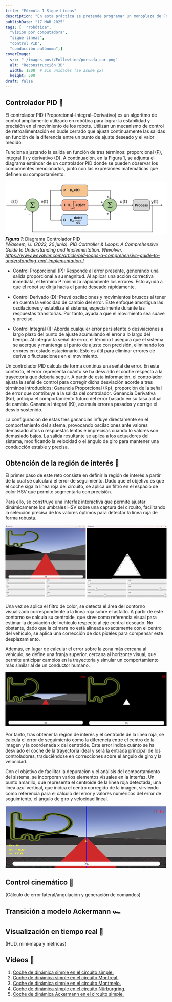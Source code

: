 ```yaml
---
title: "Fórmula 1 Sigue Líneas"
description: "En esta práctica se pretende programar un monoplaza de Fórmula 1 virtual para que siga de forma autónoma la línea central de un circuito utilizando un controlador proporcional, integral y derivativo (PID). El reto combina visión artificial y control cinemático para mantener el coche en la trayectoria óptima y completar la vuelta en el menor tiempo posible, modificando tanto su velocidad como el ángulo de giro."
publishDate: "17 MAR 2025"
tags: [  "robótica",
  "visión por computadora",
  "sigue líneas",
  "control PID",
  "conducción autónoma",]
coverImage:
  src: "./images_post/FollowLine/portada_car.png"
  alt: "Reconstrucción 3D"
  width: 1200  # Sin unidades (se asume px)
  height: 500
draft: false
---
```


## Controlador PID 🔧
El controlador PID (Proporcional–Integral–Derivativo) es un algoritmo de control ampliamente utilizado en robótica para lograr la estabilidad y precisión en el movimiento de los robots. Utilizan un mecanismo de control de retroalimentación en bucle cerrado que ajusta continuamente las salidas en función de la diferencia entre un punto de ajuste deseado y el valor medido. 

Funciona ajustando la salida en función de tres términos: proporcional (P), integral (I) y derivativo (D). A continuación, en la Figura 1, se adjunta el diagrama estándar de un controlador PID donde se pueden observar los componentes mencionados, junto con las expresiones matemáticas que definen su comportamiento.

![Diagrama PID](./images_post/FollowLine/diagrama_pid.png)
**_Figura 1_**: Diagrama Controlador PID \
_[Waseem, U. (2023, 20 junio). PID Controller & Loops: A Comprehensive Guide to Understanding and Implementation. Wevolver. https://www.wevolver.com/article/pid-loops-a-comprehensive-guide-to-understanding-and-implementation.]_

- Control Proporcional (P): Responde al error presente, generando una salida proporcional a su magnitud. Al aplicar una acción correctiva inmediata, el término P minimiza rápidamente los errores. Esto ayuda a que el robot se dirija hacia el punto deseado rápidamente. 
- Control Derivado (D): Prevé oscilaciones y movimientos bruscos al tener en cuenta la velocidad de cambio del error. Este enfoque amortigua las oscilaciones y estabiliza el sistema, especialmente durante las respuestas transitorias. Por tanto, ayuda a que el movimiento sea suave y preciso. 

- Control Integral (I): Aborda cualquier error persistente o desviaciones a largo plazo del punto de ajuste acumulando el error a lo largo del tiempo. Al integrar la señal de error, el término I asegura que el sistema se acerque y mantenga el punto de ajuste con precisión, eliminando los errores en estado estacionario. Esto es útil para eliminar errores de deriva o fluctuaciones en el movimiento. 


Un controlador PID calcula de forma continua una señal de error. En este contexto, el error representa cuánto se ha desviado el coche respecto a la trayectoria que debería seguir. A partir de esta información, el controlador ajusta la señal de control para corregir dicha desviación acorde a tres términos introducidos: Ganancia Proporcional (Kp), proporción de la señal de error que contribuye a la salida del controlador. Ganancia Derivativa (Kd), anticipa el comportamiento futuro del error basado en su tasa actual de cambio. Ganancia Integral (Ki), acumula errores pasados y corrige el desvío sostenido.

La configuración de estas tres ganancias influye directamente en el comportamiento del sistema, provocando oscilaciones ante valores demasiado altos o respuestas lentas e imprecisas cuando lo valores son demasiado bajos. La salida resultante se aplica a los actuadores del sistema, modificando la velocidad o el ángulo de giro para mantener una conducción estable y precisa. 


## Obtención de la región de interés 🎯
El primer paso de este reto consiste en definir la región de interés a partir de la cual se calculará el error de seguimiento. Dado que el objetivo es que el coche siga la línea roja del circuito, se aplica un filtro en el espacio de color HSV que permite segmentarla con precisión. 

Para ello, se construye una interfaz interactiva que permite ajustar dinámicamente los umbrales HSV sobre una captura del circuito, facilitando la selección precisa de los valores óptimos para detectar la línea roja de forma robusta. 

![Filtro HSV](./images_post/FollowLine/hsv1_hsv2_redimensionada.png)

Una vez se aplica el filtro de color, se detecta el área del contorno visualizado correspondiente a la línea roja sobre el asfalto. A partir de este contorno se calcula su centroide, que sirve como referencia visual para estimar la desviación del vehículo respecto al eje central deseado. No obstante, dado que la cámara no está alineada exactamente con el centro del vehículo, se aplica una corrección de dos píxeles para compensar este desplazamiento.

Además, en lugar de calcular el error sobre la zona más cercana al vehículo, se define una franja superior, cercana al horizonte visual, que permite anticipar cambios en la trayectoria y simular un comportamiento más similar al de un conductor humano.

![Mascara ROI](./images_post/FollowLine/mask_mix_redimensionada.png)

Por tanto, tras obtener la región de interés y el centroide de la línea roja, se calcula el error de seguimiento como la diferencia entre el centro de la imagen y la coordenada x del centroide. Este error indica cuánto se ha desviado el coche de la trayectoria ideal y será la entrada principal de los controladores, traduciéndose en correcciones sobre el ángulo de giro y la velocidad. 

Con el objetivo de facilitar la depuración y el análisis del comportamiento del sistema, se incorporan varios elementos visuales en la interfaz. Un punto amarillo, que representa el centroide de la línea roja detectada, una línea azul vertical, que inidca el centro corregido de la imagen, sirviendo como referencia para el cálculo del error y valores numéricos del error de seguimiento, el ángulo de giro y velocidad lineal. 

![Depuracion Visual](./images_post/FollowLine/pantallafinal.png)




## Control cinemático 🚗
(Cálculo de error lateral/angulación y generación de comandos)

## Transición a modelo Ackermann 🏎️

## Visualización en tiempo real 👀
(HUD, mini‐mapa y métricas)

## Vídeos 🎥
1. [Coche de dinámica simple en el circuito simple.](https://youtu.be/JZIK89bfv90)
2. [Coche de dinámica simple en el circuito Montreal.](https://youtu.be/BtUnzcoujMU)
3. [Coche de dinámica simple en el circuito Montmelo.](https://youtu.be/Asdo_OwhfH4)
4. [Coche de dinámica simple en el circuito Nürburgring.](https://youtu.be/_HtSosXdhNs)
5. [Coche de dinámica Ackermann en el circuito simple.](https://youtu.be/53Szezdb8bA)